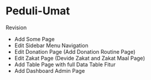 # Peduli-Umat

Revision
- Add Some Page
- Edit Sidebar Menu Navigation
- Edit Donation Page (Add Donation Routine Page)
- Edit Zakat Page (Devide Zakat and Zakat Maal Page)
- Add Table Page with full Data Table Fitur
- Add Dashboard Admin Page
